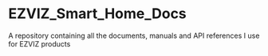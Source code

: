 # EZVIZ_Smart_Home_Docs
A repository containing all the documents, manuals and API references I use for EZVIZ products
